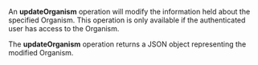 An **updateOrganism** operation will modify the information held about the specified Organism. This operation is only available if the authenticated user has access to the Organism.

The **updateOrganism** operation returns a JSON object representing the modified Organism.
